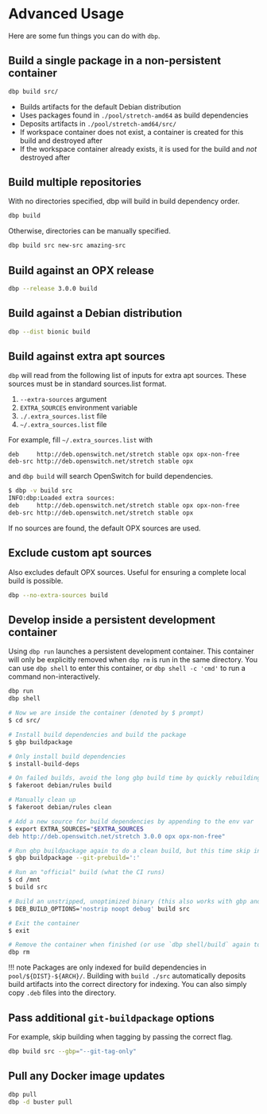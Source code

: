 # Advanced Usage

Here are some fun things you can do with `dbp`.

## Build a single package in a non-persistent container

```bash
dbp build src/
```

* Builds artifacts for the default Debian distribution
* Uses packages found in `./pool/stretch-amd64` as build dependencies
* Deposits artifacts in `./pool/stretch-amd64/src/`
* If workspace container does not exist, a container is created for this build and destroyed after
* If the workspace container already exists, it is used for the build and *not* destroyed after

## Build multiple repositories

With no directories specified, dbp will build in build dependency order.

```bash
dbp build
```

Otherwise, directories can be manually specified.

```bash
dbp build src new-src amazing-src
```

## Build against an OPX release

```bash
dbp --release 3.0.0 build
```

## Build against a Debian distribution

```bash
dbp --dist bionic build
```

## Build against extra apt sources

`dbp` will read from the following list of inputs for extra apt sources. These sources must be in standard sources.list format.

1. `--extra-sources` argument
1. `EXTRA_SOURCES` environment variable
1. `./.extra_sources.list` file
1. `~/.extra_sources.list` file

For example, fill `~/.extra_sources.list` with

```
deb     http://deb.openswitch.net/stretch stable opx opx-non-free
deb-src http://deb.openswitch.net/stretch stable opx
```

and `dbp build` will search OpenSwitch for build dependencies.

```bash
$ dbp -v build src
INFO:dbp:Loaded extra sources:
deb     http://deb.openswitch.net/stretch stable opx opx-non-free
deb-src http://deb.openswitch.net/stretch stable opx
```

If no sources are found, the default OPX sources are used.

## Exclude custom apt sources

Also excludes default OPX sources. Useful for ensuring a complete local build is possible.

```bash
dbp --no-extra-sources build
```

## Develop inside a persistent development container

Using `dbp run` launches a persistent development container. This container will only be explicitly removed when `dbp rm` is run in the same directory. You can use `dbp shell` to enter this container, or `dbp shell -c 'cmd'` to run a command non-interactively.

```bash
dbp run
dbp shell

# Now we are inside the container (denoted by $ prompt)
$ cd src/

# Install build dependencies and build the package
$ gbp buildpackage

# Only install build dependencies
$ install-build-deps

# On failed builds, avoid the long gbp build time by quickly rebuilding
$ fakeroot debian/rules build

# Manually clean up
$ fakeroot debian/rules clean

# Add a new source for build dependencies by appending to the env var
$ export EXTRA_SOURCES="$EXTRA_SOURCES
deb http://deb.openswitch.net/stretch 3.0.0 opx opx-non-free"

# Run gbp buildpackage again to do a clean build, but this time skip installing build deps
$ gbp buildpackage --git-prebuild=':'

# Run an "official" build (what the CI runs)
$ cd /mnt
$ build src

# Build an unstripped, unoptimized binary (this also works with gbp and debian/rules)
$ DEB_BUILD_OPTIONS='nostrip noopt debug' build src

# Exit the container
$ exit

# Remove the container when finished (or use `dbp shell/build` again to re-enter the same container)
dbp rm
```

!!! note
    Packages are only indexed for build dependencies in `pool/${DIST}-${ARCH}/`. Building with `build ./src` automatically deposits build artifacts into the correct directory for indexing. You can also simply copy `.deb` files into the directory.

## Pass additional `git-buildpackage` options

For example, skip building when tagging by passing the correct flag.

```bash
dbp build src --gbp="--git-tag-only"
```

## Pull any Docker image updates

```bash
dbp pull
dbp -d buster pull
```
